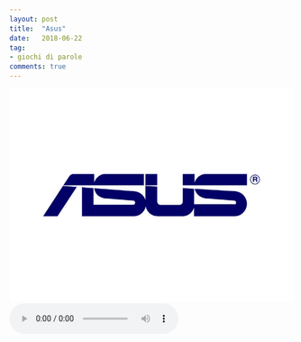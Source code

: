 ```yaml
---
layout: post
title:  "Asus"
date:   2018-06-22
tag:
- giochi di parole
comments: true
---
```


![](/assets/2018-06-22/asus.jpg)
<audio src="/assets/2018-06-22/asus.mp3" controls preload></audio>
